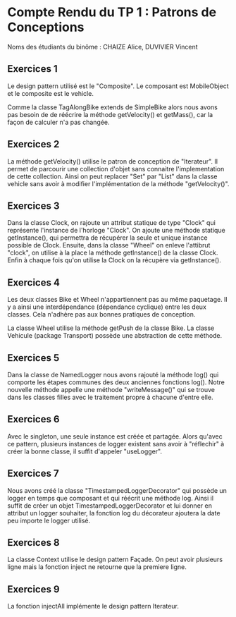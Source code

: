 # Compte Rendu du TP 1 : Patrons de Conceptions

Noms des étudiants du binôme : CHAIZE Alice, DUVIVIER Vincent

## Exercices 1
Le design pattern utilisé est le "Composite".  Le composant est MobileObject et le composite est le vehicle.

Comme la classe TagAlongBike extends de SimpleBike alors nous avons pas besoin de de réécrire la méthode getVelocity() et getMass(), car la façon de calculer n'a pas changée. 

## Exercices 2
La méthode getVelocity() utilise le patron de conception de "Iterateur". Il permet de parcourir une collection d'objet sans connaitre l'implementation de cette collection. Ainsi on peut replacer "Set" par "List" dans la classe vehicle sans avoir à modifier l'implémentation de la méthode "getVelocity()". 

## Exercices 3
Dans la classe Clock, on rajoute un attribut statique de type "Clock" qui représente l'instance de l'horloge "Clock". On ajoute une méthode statique getInstance(), qui permettra de récupérer la seule et unique instance possible de Clock. Ensuite, dans la classe "Wheel" on enleve l'attibrut "clock", on utilise à la place la méthode getInstance() de la classe Clock. Enfin à chaque fois qu'on utilise la Clock on la récupère via getInstance(). 

## Exercices 4
Les deux classes Bike et Wheel n'appartiennent pas au même paquetage. Il y a ainsi une interdépendance (dépendance cyclique) entre les deux classes. Cela n'adhère pas aux bonnes pratiques de conception.

La classe Wheel utilise la méthode getPush de la classe Bike. La classe Vehicule (package Transport) possède une abstraction de cette méthode.

## Exercices 5
Dans la classe de NamedLogger nous avons rajouté la méthode log() qui comporte les étapes communes des deux anciennes fonctions log(). Notre nouvelle méthode appelle une méthode "writeMessage()" qui se trouve dans les classes filles avec le traitement propre à chacune d'entre elle. 

## Exercices 6
Avec le singleton, une seule instance est créée et partagée. Alors qu'avec ce pattern, plusieurs instances de logger existent sans avoir à "réflechir" à créer la bonne classe, il suffit d'appeler "useLogger".

## Exercices 7
Nous avons créé la classe "TimestampedLoggerDecorator" qui possède un logger en temps que composant et qui réécrit une méthode log. Ainsi il suffit de créer un objet TimestampedLoggerDecorator et lui donner en attribut un logger souhaiter, la fonction log du décorateur ajoutera la date peu importe le logger utilisé.

## Exercices 8
La classe Context utilise le design pattern Façade.
On peut avoir plusieurs ligne mais la fonction inject ne retourne que la premiere ligne.

## Exercices 9
La fonction injectAll implémente le design pattern Iterateur.